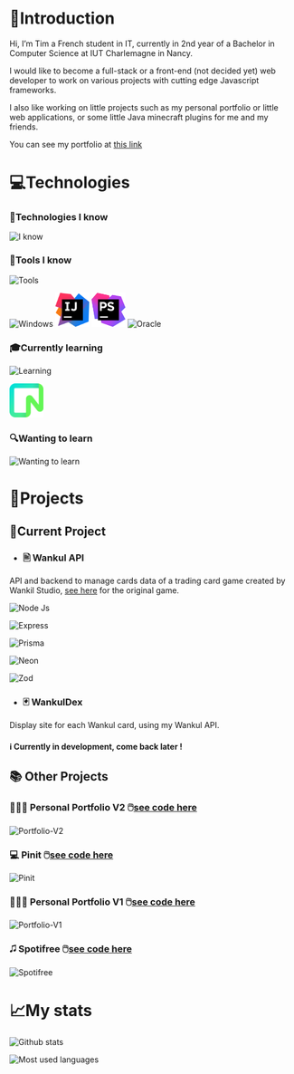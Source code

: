 # 👋Introduction 

Hi, I’m Tim a French student in IT, currently in 2nd year of a Bachelor in Computer Science at IUT Charlemagne in Nancy.

I would like to become a full-stack or a front-end (not decided yet) web developer to work on various projects with cutting edge Javascript frameworks.

I also like working on little projects such as my personal portfolio or little web applications, or some 
little Java minecraft plugins for me and my friends.

You can see my portfolio at [this link](https://portfolio.timeuh.live/)

# 💻Technologies

### 📱Technologies I know
![I know](https://skillicons.dev/icons?i=html,css,js,php,java,c,react,tailwind,laravel&theme=dark)

### 🔨Tools I know
![Tools](https://skillicons.dev/icons?i=bash,linux,git,github,mysql,vite,firebase&theme=dark)
<p align="left">
  <img src="https://devicons.railway.app/i/w11.svg" alt="Windows" width="60" height="60"/>
  <img src="icons/intellij.png" alt="Intellij" width="60" height="60"/>
  <img src="icons/phpstorm.png" alt="PhpStorm" width="60" height="60"/>
  <img src="https://www.vectorlogo.zone/logos/oracle/oracle-icon.svg" alt="Oracle" width="60" height="60"/>
</p>

### 🎓Currently learning
![Learning](https://skillicons.dev/icons?i=nodejs,prisma,express,vercel,next&theme=dark)
<p align="left">
  <img src="icons/neon.png" alt="Neon" width="60" height="60"/>
</p>

### 🔍Wanting to learn
![Wanting to learn](https://skillicons.dev/icons?i=mongo,vue,nuxt&theme=dark)

# 🚀Projects
## 🚦Current Project

- ### 🖹 Wankul API
API and backend to manage cards data of a trading card game created by Wankil Studio, [see here](https://wankul.fr/collections/cartes) for the original game.

![Node Js](https://img.shields.io/badge/Node_JS-Server_Runtime-green?style=for-the-badge&logo=node.js)

![Express](https://img.shields.io/badge/Express-API_Structure-black?style=for-the-badge&logo=express)

![Prisma](https://img.shields.io/badge/Prisma-Javascript_ORM-%231A202C?style=for-the-badge&logo=prisma)

![Neon](https://img.shields.io/badge/Neon-Postgres_database-%2300E699?style=for-the-badge)

![Zod](https://img.shields.io/badge/Zod-Typescript_schema_validation-%233068B7?style=for-the-badge&logo=zod)

- ### 🃏 WankulDex
Display site for each Wankul card, using my Wankul API.

#### ℹ️ Currently in development, come back later !

## 📚 Other Projects

### 🧑🏻‍💻 Personal Portfolio V2  🖱️[see code here](https://github.com/Timeuh/Portfolio-v2)
![Portfolio-V2](https://skillicons.dev/icons?i=react,typescript,tailwind,firebase,figma&theme=dark)

### 💻 Pinit 🖱️[see code here](https://github.com/Timeuh/Pinit)
![Pinit](https://skillicons.dev/icons?i=nodejs,typescript&theme=dark)

### 🧑🏻‍💻 Personal Portfolio V1 🖱️[see code here](https://github.com/Timeuh/Portfolio)
![Portfolio-V1](https://skillicons.dev/icons?i=react,javascript,tailwind,firebase&theme=dark)

### 🎜 Spotifree 🖱️[see code here](https://github.com/Timeuh/Spotifree)
![Spotifree](https://skillicons.dev/icons?i=php,tailwind&theme=dark)

# 📈My stats
![Github stats](https://github-readme-stats-sigma-five.vercel.app/api?username=timeuh&count_private=true&theme=onedark&show_icons=true&hide=issues,contribs&custom_title=Timeuh%27s%20Github%20Stats)

![Most used languages](https://github-readme-stats-sigma-five.vercel.app/api/top-langs/?username=anuraghazra&theme=onedark&layout=compact)
